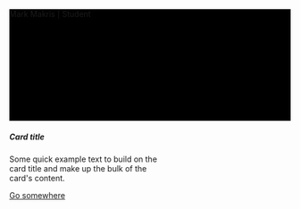 <link type="text/css" rel="stylesheet" href="/assets/css/bootstrap.css" />

<div class="container fixed-top header" style="background-color: black; text-color: white; height: 200px">
Mark Makris | Student
</div>

<div class="theBody">
  <div class="card" style="width: 18rem;">
  <div class="card-body">
    <h5 class="card-title">Card title</h5>
    <p class="card-text">Some quick example text to build on the card title and make up the bulk of the card's content.</p>
    <a href="#" class="btn btn-primary">Go somewhere</a>
  </div>
</div>
</div>

<div class="footer" style="background-color: blue; text-color: pink">

</div>